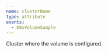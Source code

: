 ```yaml
---
name: clusterName
type: attribute
events:
  - K8sVolumeSample
---
```


Cluster where the volume is configured.